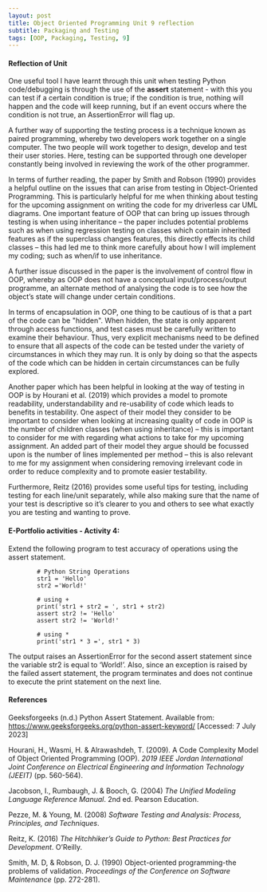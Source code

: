 ```yaml
---
layout: post
title: Object Oriented Programming Unit 9 reflection
subtitle: Packaging and Testing
tags: [OOP, Packaging, Testing, 9]
---
```


#### Reflection of Unit
One useful tool I have learnt through this unit when testing Python code/debugging is through the use of the **assert** statement - with this you can test if a certain condition is true; if the condition is true, nothing will happen and the code will keep running, but if an event occurs where the condition is not true, an AssertionError will flag up.

A further way of supporting the testing process is a technique known as paired programming, whereby two developers work together on a single computer. The two people will work together to design, develop and test their user stories. Here, testing can be supported through one developer constantly being involved in reviewing the work of the other programmer.

In terms of further reading, the paper by Smith and Robson (1990) provides a helpful outline on the issues that can arise from testing in Object-Oriented Programming. This is particularly helpful for me when thinking about testing for the upcoming assignment on writing the code for my driverless car UML diagrams. One important feature of OOP that can bring up issues through testing is when using inheritance – the paper includes potential problems such as when using regression testing on classes which contain inherited features as if the superclass changes features, this directly effects its child classes – this had led me to think more carefully about how I will implement my coding; such as when/if to use inheritance.

A further issue discussed in the paper is the involvement of control flow in OOP, whereby as OOP does not have a conceptual input/process/output programme, an alternate method of analysing the code is to see how the object’s state will change under certain conditions.

In terms of encapsulation in OOP, one thing to be cautious of is that a part of the code can be "hidden". When hidden, the state is only apparent through access functions, and test cases must be carefully written to examine their behaviour. Thus, very explicit mechanisms need to be defined to ensure that all aspects of the code can be tested under the variety of circumstances in which they may run. It is only by doing so that the aspects of the code which can be hidden in certain circumstances can be fully explored.

Another paper which has been helpful in looking at the way of testing in OOP is by Hourani et al. (2019) which provides a model to promote readability, understandability and re-usability of code which leads to benefits in testability. One aspect of their model they consider to be important to consider when looking at increasing quality of code in OOP is the number of children classes (when using inheritance) – this is important to consider for me with regarding what actions to take for my upcoming assignment. An added part of their model they argue should be focussed upon is the number of lines implemented per method – this is also relevant to me for my assignment when considering removing irrelevant code in order to reduce complexity and to promote easier testability.

Furthermore, Reitz (2016) provides some useful tips for testing, including testing for each line/unit separately, while also making sure that the name of your test is descriptive so it’s clearer to you and others to see what exactly you are testing and wanting to prove.


#### E-Portfolio activities - Activity 4:
Extend the following program to test accuracy of operations using the assert statement.

            # Python String Operations
            str1 = 'Hello'
            str2 ='World!'

            # using +
            print('str1 + str2 = ', str1 + str2)
            assert str2 != 'Hello'
            assert str2 != 'World!'

            # using *
            print('str1 * 3 =', str1 * 3)


The output raises an AssertionError for the second assert statement since the variable str2 is equal to ‘World!’. 
Also, since an exception is raised by the failed assert statement, the program terminates and does not continue to execute the print statement on the next line.



#### References
Geeksforgeeks (n.d.) Python Assert Statement. Available from: https://www.geeksforgeeks.org/python-assert-keyword/ [Accessed: 7 July 2023]

Hourani, H., Wasmi, H. & Alrawashdeh, T. (2009). A Code Complexity Model of Object Oriented Programming (OOP). *2019 IEEE Jordan International Joint Conference on Electrical Engineering and Information Technology (JEEIT)* (pp. 560-564).

Jacobson, I., Rumbaugh, J. & Booch, G. (2004) *The Unified Modeling Language Reference Manual*. 2nd ed. Pearson Education.

Pezze, M. & Young, M. (2008) *Software Testing and Analysis: Process, Principles, and Techniques*.

Reitz, K. (2016) *The Hitchhiker’s Guide to Python: Best Practices for Development*. O’Reilly.

Smith, M. D, & Robson, D. J. (1990) Object-oriented programming-the problems of validation. *Proceedings of the Conference on Software Maintenance* (pp. 272-281).
